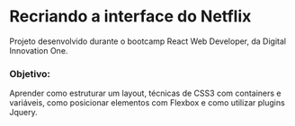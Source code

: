 # Recriando a interface do Netflix

Projeto desenvolvido durante o bootcamp React Web Developer, da Digital Innovation One.

### Objetivo:

Aprender como estruturar um layout, técnicas de CSS3 com containers e variáveis, como posicionar elementos com Flexbox e como utilizar plugins Jquery.